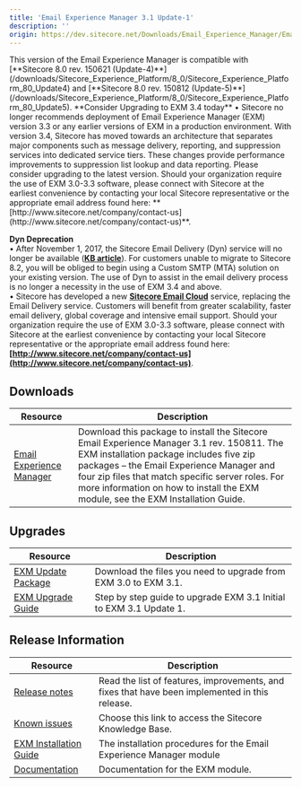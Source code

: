 ```yaml
---
title: 'Email Experience Manager 3.1 Update-1'
description: ''
origin: https://dev.sitecore.net/Downloads/Email_Experience_Manager/Email_Experience_Manager_31/Email_Experience_Manager_31_Update1
---
```


  <Alert variant='warning' mb={4}>
    <AlertIcon />
    This version of the Email Experience Manager is compatible with [**Sitecore 8.0 rev. 150621 (Update-4)**](/downloads/Sitecore_Experience_Platform/8_0/Sitecore_Experience_Platform_80_Update4) and [**Sitecore 8.0 rev. 150812 (Update-5)**](/downloads/Sitecore_Experience_Platform/8_0/Sitecore_Experience_Platform_80_Update5).
  </Alert>
  
  <Alert variant='warning' mb={4}>
    <AlertIcon />
    **Consider Upgrading to EXM 3.4 today**  
• Sitecore no longer recommends deployment of Email Experience Manager (EXM) version 3.3 or any earlier versions of EXM in a production environment. With version 3.4, Sitecore has moved towards an architecture that separates major components such as message delivery, reporting, and suppression services into dedicated service tiers. These changes provide performance improvements to suppression list lookup and data reporting. Please consider upgrading to the latest version. Should your organization require the use of EXM 3.0-3.3 software, please connect with Sitecore at the earliest convenience by contacting your local Sitecore representative or the appropriate email address found here: **[http://www.sitecore.net/company/contact-us](http://www.sitecore.net/company/contact-us)**.  
  
**Dyn Deprecation**  
• After November 1, 2017, the Sitecore Email Delivery (Dyn) service will no longer be available (**[KB article](https://kb.sitecore.net/articles/669456)**). For customers unable to migrate to Sitecore 8.2, you will be obliged to begin using a Custom SMTP (MTA) solution on your existing version. The use of Dyn to assist in the email delivery process is no longer a necessity in the use of EXM 3.4 and above.  
• Sitecore has developed a new **[Sitecore Email Cloud](https://doc.sitecore.net/email_experience_manager/configuring_the_delivery_process/message_transfer_agent/the_sitecore_email_cloud_compared_to_the_custom_smtp)** service, replacing the Email Delivery service. Customers will benefit from greater scalability, faster email delivery, global coverage and intensive email support. Should your organization require the use of EXM 3.0-3.3 software, please connect with Sitecore at the earliest convenience by contacting your local Sitecore representative or the appropriate email address found here: **[http://www.sitecore.net/company/contact-us](http://www.sitecore.net/company/contact-us)**.
  </Alert>


## Downloads

| Resource                                                                                                                                                                                                                         | Description                                                                                                                                                                                                                                                                                                                |
| -------------------------------------------------------------------------------------------------------------------------------------------------------------------------------------------------------------------------------- | -------------------------------------------------------------------------------------------------------------------------------------------------------------------------------------------------------------------------------------------------------------------------------------------------------------------------- |
| [Email Experience Manager](https://scdp.blob.core.windows.net/downloads/Email%20Experience%20Manager/Email%20Experience%20Manager%2031/Email%20Experience%20Manager%2031%20Update1/Secure/EXM%2031%20rev%20150811%20Update1.zip) | Download this package to install the Sitecore Email Experience Manager 3.1 rev. 150811. The EXM installation package includes five zip packages – the Email Experience Manager and four zip files that match specific server roles. For more information on how to install the EXM module, see the EXM Installation Guide. |

## Upgrades

| Resource                                                                                                                                                                                                                                      | Description                                                            |
| --------------------------------------------------------------------------------------------------------------------------------------------------------------------------------------------------------------------------------------------- | ---------------------------------------------------------------------- |
| [EXM Update Package](https://scdp.blob.core.windows.net/downloads/Email%20Experience%20Manager/Email%20Experience%20Manager%2031/Email%20Experience%20Manager%2031%20Update1/Secure/Email%20Experience%20Manager%20311%20rev%20150811.update) | Download the files you need to upgrade from EXM 3.0 to EXM 3.1. <br /> |
| [EXM Upgrade Guide](https://scdp.blob.core.windows.net/downloads/Email%20Experience%20Manager/Email%20Experience%20Manager%2031/Email%20Experience%20Manager%2031%20Update1/Secure/EXM%203%201%20Update%201%20Upgrade%20Instructions.pdf)     | Step by step guide to upgrade EXM 3.1 Initial to EXM 3.1 Update 1.     |

## Release Information

| Resource                                                                                                                                                                                                                   | Description                                                                                           |
| -------------------------------------------------------------------------------------------------------------------------------------------------------------------------------------------------------------------------- | ----------------------------------------------------------------------------------------------------- |
| [Release notes](/downloads/Email_Experience_Manager/Email_Experience_Manager_31/Email_Experience_Manager_31_Update1/Version_Resources/Release_Notes)                                                                       | Read the list of features, improvements, and fixes that have been implemented in this release. <br /> |
| [Known issues](https://kb.sitecore.net/articles/149565)                                                                                                                                                                    | Choose this link to access the Sitecore Knowledge Base.                                               |
| [EXM Installation Guide](https://scdp.blob.core.windows.net/downloads/Email%20Experience%20Manager/Email%20Experience%20Manager%2031/Email%20Experience%20Manager%2031%20Update1/Secure/EXMInstallationGuide31Update1.pdf) | The installation procedures for the Email Experience Manager module                                   |
| [Documentation](https://doc.sitecore.net:443/en/Products/Email_Experience_Manager)                                                                                                                                         | Documentation for the EXM module.                                                                     |

